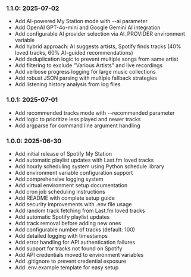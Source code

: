 ### 1.1.0: 2025-07-02

* Add AI-powered My Station mode with --ai parameter
* Add OpenAI GPT-4o-mini and Google Gemini AI integration
* Add configurable AI provider selection via AI_PROVIDER environment variable
* Add hybrid approach: AI suggests artists, Spotify finds tracks (40% loved tracks, 60% AI-guided recommendations)
* Add deduplication logic to prevent multiple songs from same artist
* Add filtering to exclude "Various Artists" and live recordings
* Add verbose progress logging for large music collections
* Add robust JSON parsing with multiple fallback strategies
* Add listening history analysis from log files

### 1.0.1: 2025-07-01

* Add recommended tracks mode with --recommended parameter
* Add logic to prioritize less played and newer tracks
* Add argparse for command line argument handling

### 1.0.0: 2025-06-30

* Add initial release of Spotify My Station
* Add automatic playlist updates with Last.fm loved tracks
* Add hourly scheduling system using Python schedule library
* Add environment variable configuration support
* Add comprehensive logging system
* Add virtual environment setup documentation
* Add cron job scheduling instructions
* Add README with complete setup guide
* Add security improvements with .env file usage
* Add random track fetching from Last.fm loved tracks
* Add automatic Spotify playlist updates
* Add track removal before adding new ones
* Add configurable number of tracks (default: 100)
* Add detailed logging with timestamps
* Add error handling for API authentication failures
* Add support for tracks not found on Spotify
* Add API credentials moved to environment variables
* Add .gitignore to prevent credential exposure
* Add .env.example template for easy setup
